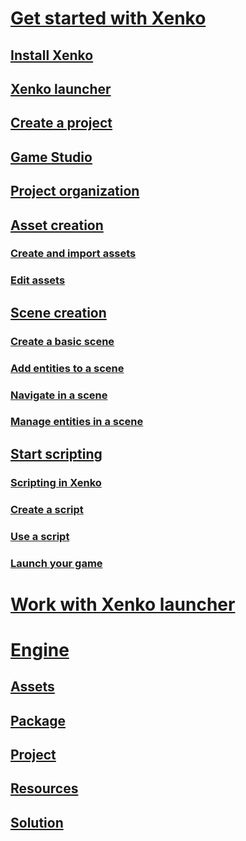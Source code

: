 # [Get started with Xenko](getting-started/get-started-with-xenko.md)
## [Install Xenko](getting-started/install-xenko.md)
## [Xenko launcher](getting-started/xenko-launcher.md)
## [Create a project](getting-started/create-project.md)
## [Game Studio](getting-started/xenko-studio.md)
## [Project organization](getting-started/project-organization.md)
## [Asset creation](getting-started/asset-creation.md)
### [Create and import assets](getting-started/create-and-import-assets.md)
### [Edit assets](getting-started/edit-assets.md)
## [Scene creation](getting-started/scene-creation.md)
### [Create a basic scene](getting-started/create-a-basic-scene.md)
### [Add entities to a scene](getting-started/add-entities-to-a-scene.md)
### [Navigate in a scene](getting-started/navigate-in-a-scene.md)
### [Manage entities in a scene](getting-started/manage-entities-in-a-scene.md)
## [Start scripting](getting-started/start-scripting.md)
### [Scripting in Xenko](getting-started/scripting-in-xenko.md)
### [Create a script](getting-started/create-a-script.md)
### [Use a script](getting-started/use-a-script.md)
### [Launch your game](getting-started/launch-your-game.md)
# [Work with Xenko launcher](getting-started/work-with-xenko-launcher.md)
# [Engine](engine.md)
## [Assets](engine/assets.md)
## [Package](engine/package.md)
## [Project](engine/project.md)
## [Resources](engine/resources.md)
## [Solution](engine/solution.md)
